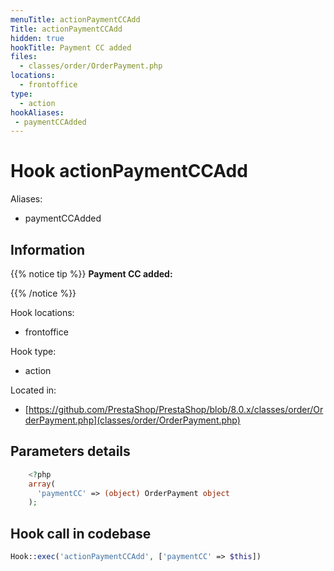 ```yaml
---
menuTitle: actionPaymentCCAdd
Title: actionPaymentCCAdd
hidden: true
hookTitle: Payment CC added
files:
  - classes/order/OrderPayment.php
locations:
  - frontoffice
type:
  - action
hookAliases:
 - paymentCCAdded
---
```


# Hook actionPaymentCCAdd

Aliases: 
 - paymentCCAdded



## Information

{{% notice tip %}}
**Payment CC added:** 


{{% /notice %}}

Hook locations: 
  - frontoffice

Hook type: 
  - action

Located in: 
  - [https://github.com/PrestaShop/PrestaShop/blob/8.0.x/classes/order/OrderPayment.php](classes/order/OrderPayment.php)

## Parameters details

```php
    <?php
    array(
      'paymentCC' => (object) OrderPayment object
    );
```

## Hook call in codebase

```php
Hook::exec('actionPaymentCCAdd', ['paymentCC' => $this])
```